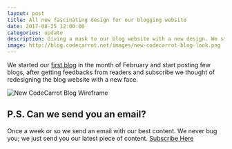 ```yaml
---
layout: post
title: All new fascinating design for our blogging website
date: 2017-08-25 12:00:00
categories: update
description: Giving a mask to our blog website with a new design. We started our blog in the month of February and start posting few blogs, after getting feedbacks from readers and subscribe.
image: http://blog.codecarrot.net/images/new-codecarrot-blog-look.png
---
```


We started our [first blog](/welcome-to-codecarrot-environment/) in the month of February and start posting few blogs, after getting feedbacks from readers and subscribe we thought of redesigning the blog website with a new face.

![New CodeCarrot Blog Wireframe](http://blog.codecarrot.net/images/new-codecarrot-blog-wireframe.png)

## P.S. Can we send you an email?

Once a week or so we send an email with our best content. We never bug you; we just send you our latest piece of content. <a href="#subscribe">Subscribe Here</a>
